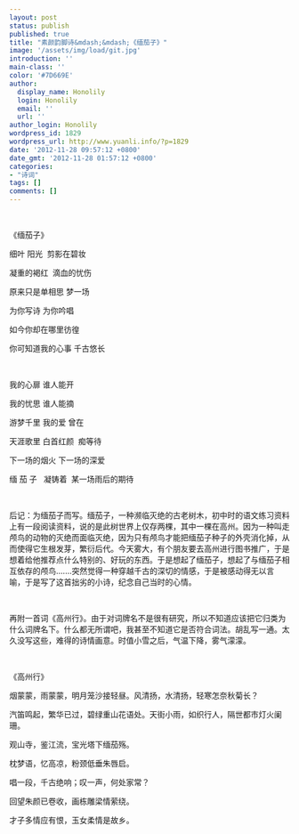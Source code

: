 ```yaml
---
layout: post
status: publish
published: true
title: "素颜韵脚诗&mdash;&mdash;《缅茄子》"
image: '/assets/img/load/git.jpg'
introduction: ''
main-class: ''
color: '#7D669E'
author:
  display_name: Honolily
  login: Honolily
  email: ''
  url: ''
author_login: Honolily
wordpress_id: 1829
wordpress_url: http://www.yuanli.info/?p=1829
date: '2012-11-28 09:57:12 +0800'
date_gmt: '2012-11-28 01:57:12 +0800'
categories:
- "诗词"
tags: []
comments: []
---
```

<p>&nbsp;</p>
<p>《缅茄子》</p>
<p>细叶 阳光&nbsp; 剪影在碧妆</p>
<p>凝重的褐红&nbsp; 滴血的忧伤</p>
<p>原来只是单相思 梦一场</p>
<p>为你写诗 为你吟唱</p>
<p>如今你却在哪里彷徨</p>
<p>你可知道我的心事 千古悠长</p>
<p>&nbsp;</p>
<p>我的心扉 谁人能开</p>
<p>我的忧思 谁人能摘</p>
<p>游梦千里 我的爱 曾在</p>
<p>天涯歌里 白首红颜&nbsp; 痴等待</p>
<p>下一场的烟火 下一场的深爱</p>
<p>缅 茄 子&nbsp;&nbsp; 凝铸着&nbsp; 某一场雨后的期待</p>
<p>&nbsp;</p>
<p>后记：为缅茄子而写。缅茄子，一种濒临灭绝的古老树木，初中时的语文练习资料上有一段阅读资料，说的是此树世界上仅存两棵，其中一棵在高州。因为一种叫走颅鸟的动物的灭绝而面临灭绝，因为只有颅鸟才能把缅茄子种子的外壳消化掉，从而使得它生根发芽，繁衍后代。今天雾大，有个朋友要去高州进行图书推广，于是想着给他推荐点什么特别的、好玩的东西。于是想起了缅茄子，想起了与缅茄子相互依存的颅鸟.......突然觉得一种穿越千古的深切的情感，于是被感动得无以言喻，于是写了这首拙劣的小诗，纪念自己当时的心情。</p>
<p>&nbsp;</p>
<p>再附一首词《高州行》。由于对词牌名不是很有研究，所以不知道应该把它归类为什么词牌名下。什么都无所谓吧，我甚至不知道它是否符合词法。胡乱写一通。太久没写这些，难得的诗情画意。时值小雪之后，气温下降，雾气濛濛。</p>
<p>&nbsp;</p>
<p>《高州行》</p>
<p>烟蒙蒙，雨蒙蒙，明月笼沙接轻昼。风清扬，水清扬，轻寒怎奈秋菊长？</p>
<p>汽笛鸣起，繁华已过，碧绿重山花语处。天街小雨，如织行人，隔世都市灯火阑珊。</p>
<p>观山寺，鉴江流，宝光塔下缅茄殇。</p>
<p>枕梦语，忆高凉，粉颈低垂朱唇启。</p>
<p>唱一段，千古绝响；叹一声，何处家常？</p>
<p>回望朱颜已卷收，画栋雕梁情萦绕。</p>
<p>才子多情应有恨，玉女柔情是故乡。</p>
<p>&nbsp;</p>

